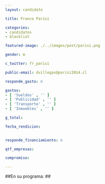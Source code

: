 ```yaml
---
layout: candidato

title: Franco Parisi

categories: 
- candidatos
- blacklist

featured-image: ./../images/post/parisi.png

gender: m

c_twitter: fr_parisi

public-email: dvillegas@parisi2014.cl

responde_gasto: n

gastos:
- [ 'Sueldos' , '' ]
- [ 'Publicidad' , '' ]
- [ 'Transporte' , '' ]
- [ 'Inmuebles' , '' ]

g_total:

fecha_rendicion:

 
responde_financiamiento: n

qtf_empresas:

compromiso:

---
```

##En su programa: ##



